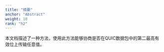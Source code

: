 ```yaml
---
title: "摘要"
anchor: "Abstract"
weight: 10
rank: "h2"
---
```


本文档描述了一种方法，使用此方法能够协商是否在QUIC数据包中的第二最高有效位上传输任意值。
